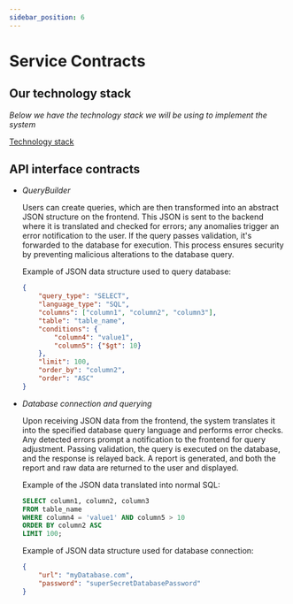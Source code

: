 ```yaml
---
sidebar_position: 6
---
```


# Service Contracts

## Our technology stack
*Below we have the technology stack we will be using to implement the system*

[Technology stack](./technology-requirements.md)

## API interface contracts

- *QueryBuilder*

    Users can create queries, which are then transformed into an abstract JSON structure on the frontend. This JSON is sent to the backend where it is translated and checked for errors; any anomalies trigger an error notification to the user. If the query passes validation, it's forwarded to the database for execution. This process ensures security by preventing malicious alterations to the database query.

    Example of JSON data structure used to query database:
    ```json
    {
        "query_type": "SELECT",
        "language_type": "SQL",
        "columns": ["column1", "column2", "column3"],
        "table": "table_name",
        "conditions": {
            "column4": "value1",
            "column5": {"$gt": 10}
        },
        "limit": 100,
        "order_by": "column2",
        "order": "ASC"
    }   
    ```


- *Database connection and querying*

    Upon receiving JSON data from the frontend, the system translates it into the specified database query language and performs error checks. Any detected errors prompt a notification to the frontend for query adjustment. Passing validation, the query is executed on the database, and the response is relayed back. A report is generated, and both the report and raw data are returned to the user and displayed.

    Example of the JSON data translated into normal SQL:
    ```sql
    SELECT column1, column2, column3
    FROM table_name
    WHERE column4 = 'value1' AND column5 > 10
    ORDER BY column2 ASC
    LIMIT 100;
    ```

    Example of JSON data structure used for database connection:
    ```json
    {
        "url": "myDatabase.com",
        "password": "superSecretDatabasePassword"
    }
    ```